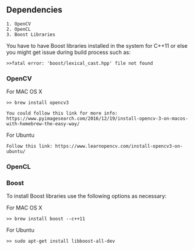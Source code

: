 ## Dependencies

    1. OpenCV
    2. OpenCL
    3. Boost Libraries

You have to have Boost libraries installed in the system for C++11 or else you might get issue during build process such as:

    >>fatal error: 'boost/lexical_cast.hpp' file not found

### OpenCV

For MAC OS X

    >> brew install opencv3

    You could follow this link for more info: https://www.pyimagesearch.com/2016/12/19/install-opencv-3-on-macos-with-homebrew-the-easy-way/

For Ubuntu

    Follow this link: https://www.learnopencv.com/install-opencv3-on-ubuntu/

### OpenCL



### Boost

To install Boost libraries use the following options as necessary:

For MAC OS X

    >> brew install boost --c++11

For Ubuntu

    >> sudo apt-get install libboost-all-dev
